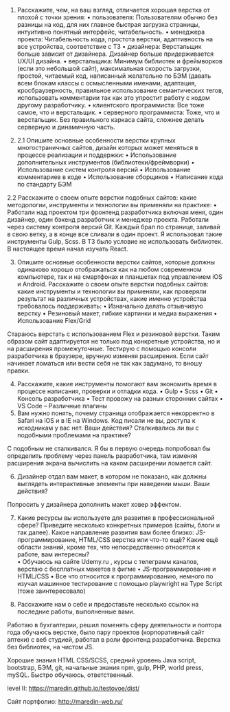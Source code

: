 1)	Расскажите, чем, на ваш взгляд, отличается хорошая верстка от плохой с точки зрения:
• пользователя: Пользователям обычно без разницы на код, для них главное быстрая загрузка страницы, интуитивно понятный интерфейс, читабельность. 
• менеджера проекта: Читабельность кода, простота верстки, адаптивность на все устройства, соответствие с ТЗ
• дизайнера: Верстальщик больше зависит от дизайнера. Дизайнер больше придерживается UX/UI дизайна.
• верстальщика: Минимум библиотек и фреймворков (если это небольшой сайт), максимальная скорость загрузки, простой, читаемый код, написанный желательно по БЭМ (давать всем блокам классы с осмысленными именами, адаптация, кросбраузерность, правильное использование семантических тегов, использовать комментарии так как это упростит работу с кодом другому разработчику.
• клиентского программиста: Все тоже самое, что и верстальщик.
• серверного программиста: Тоже, что и верстальщик. Без правильного каркаса сайта, сложнее делать серверную и динамичную часть.

2)	2.1 Опишите основные особенности верстки крупных многостраничных сайтов, дизайн которых может меняться в процессе реализации и поддержки: 
• Использование дополнительных инструментов (библиотеки/фреймворки)
• Использование систем контроля версий
• Использование комментариев в коде
• Использование сборщиков
• Написание кода по стандарту БЭМ

2.2 Расскажите о своем опыте верстки подобных сайтов: какие методологии, инструменты и технологии вы применяли на практике:
• Работали над проектом три фронтенд разработчика включая меня, один дизайнер, один бэкенд разработчик и менеджер проекта. Работали через систему контроля версий Git. Каждый брал по странице, заливай в свою ветку, а в конце все сливали в один проект. Я использовал такие инструменты Gulp, Scss. В ТЗ было условие не использовать библиотек. В настоящее время начал изучать React.

3)	Опишите основные особенности верстки сайтов, которые должны одинаково хорошо отображаться как на любом современном компьютере, так и на смартфонах и планшетах под управлением iOS и Android. Расскажите о своем опыте верстки подобных сайтов: какие инструменты и технологии вы применяли, как проверяли результат на различных устройствах, какие именно устройства требовалось поддерживать:
• Изначально делать отзывчивую верстку
• Резиновый макет, гибкие картинки и медиа выражения
• Использование Flex/Grid

Стараюсь верстать с использованием Flex и резиновой верстки. Таким образом сайт адаптируется не только под конкретные устройства, но и на расширения промежуточные. Тестирую с помощью консоли разработчика в браузере, вручную изменяя расширения. Если сайт начинает ломаться или вести себя не так как задумано, то вношу правки.

4)	Расскажите, какие инструменты помогают вам экономить время в процессе написания, проверки и отладки кода.
• Gulp
• Scss
• Git
• Консоль разработчика
• Тест провожу на разных сторонних сайтах
• VS Code – Различные плагины
5)	Вам нужно понять, почему страница отображается некорректно в Safari на iOS и в IE на Windows. Код писали не вы, доступа к исходникам у вас нет. Ваши действия? Сталкивались ли вы с подобными проблемами на практике?

С подобным не сталкивался. Я бы в первую очередь попробовал бы определить проблему через панель разработчика, там изменяя расширения экрана вычислить на каком расширении ломается сайт.

6)	Дизайнер отдал вам макет, в котором не показано, как должны выглядеть интерактивные элементы при наведении мыши. Ваши действия?

Попросить у дизайнера дополнить макет ховер эффектом.

7)	Какие ресурсы вы используете для развития в профессиональной сфере? Приведите несколько конкретных примеров (сайты, блоги и так далее). Какое направление развития вам более близко: JS-программирование, HTML/CSS верстка или что-то ещё? Какие ещё области знаний, кроме тех, что непосредственно относятся к работе, вам интересны?  
• Обучаюсь на сайте Udemy.ru , курсы с телеграмм каналов, верстаю с бесплатных макетов в фигме
• JS-программирование и HTML/CSS
• Все что относится к программированию, немного по изучал машинное тестирование с помощью playwright на Type Script (тоже заинтересовало) 

8)	Расскажите нам о себе и предоставьте несколько ссылок на последние работы, выполненные вами.

Работаю в бухгалтерии, решил поменять сферу деятельности и полтора года обучаюсь верстке, было пару проектов (корпоративный сайт аптеки) с веб студией, работал в роли фронтенд разработчика. Верстка без библиотек, на чистом JS. 

Хорошие знания HTML CSS/SCSS, средний уровень Java script, bootstrap, БЭМ, git, начальные знания npm, gulp, PHP, world press, mySQL. Быстро обучаюсь, ответственный.


level II: https://maredin.github.io/testovoe/dist/

Сайт портфолио: http://maredin-web.ru/
